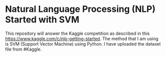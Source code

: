 # Natural Language Processing (NLP) Started with SVM
This repository will answer the Kaggle competition as described in this https://www.kaggle.com/c/nlp-getting-started. The method that I am using is SVM (Support Vector Machine) using Python. I have uploaded the dataset file from #Kaggle. 
